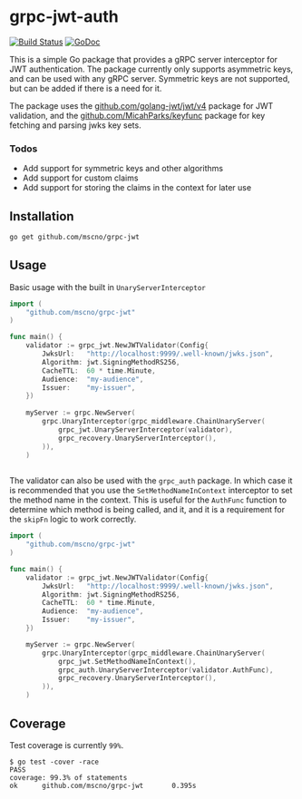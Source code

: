 # grpc-jwt-auth
[![Build Status](https://travis-ci.org/soheilhy/grpc-jwt-auth.svg?branch=master)](https://travis-ci.org/soheilhy/grpc-jwt-auth)
[![GoDoc](https://godoc.org/github.com/soheilhy/grpc-jwt-auth?status.svg)](https://godoc.org/github.com/soheilhy/grpc-jwt-auth)

This is a simple Go package that provides a gRPC server interceptor for JWT authentication.
The package currently only supports asymmetric keys, and can be used with any gRPC server.
Symmetric keys are not supported, but can be added if there is a need for it.

The package uses the [github.com/golang-jwt/jwt/v4](github.com/golang-jwt/jwt/v4) package for JWT validation, 
and the [github.com/MicahParks/keyfunc](github.com/MicahParks/keyfunc) package for key fetching and parsing jwks key sets.

### Todos

- Add support for symmetric keys and other algorithms
- Add support for custom claims
- Add support for storing the claims in the context for later use

## Installation

```bash
go get github.com/mscno/grpc-jwt
```

## Usage

Basic usage with the built in `UnaryServerInterceptor`

```go
import (
    "github.com/mscno/grpc-jwt"
)

func main() {
    validator := grpc_jwt.NewJWTValidator(Config{
        JwksUrl:   "http://localhost:9999/.well-known/jwks.json",
        Algorithm: jwt.SigningMethodRS256,
        CacheTTL:  60 * time.Minute,
        Audience:  "my-audience",
        Issuer:    "my-issuer",
    })
	
    myServer := grpc.NewServer(
        grpc.UnaryInterceptor(grpc_middleware.ChainUnaryServer(
            grpc_jwt.UnaryServerInterceptor(validator),
            grpc_recovery.UnaryServerInterceptor(),
        )),
    ) 
    
```

The validator can also be used with the `grpc_auth` package. 
In which case it is recommended that you use the `SetMethodNameInContext` interceptor to set the method name in the context. 
This is useful for the `AuthFunc` function to determine which method is being called, and it, and it is a requirement for the `skipFn` logic to work correctly.

```go
import (
    "github.com/mscno/grpc-jwt"
)

func main() {
    validator := grpc_jwt.NewJWTValidator(Config{
        JwksUrl:   "http://localhost:9999/.well-known/jwks.json",
        Algorithm: jwt.SigningMethodRS256,
        CacheTTL:  60 * time.Minute,
        Audience:  "my-audience",
        Issuer:    "my-issuer",
    })

    myServer := grpc.NewServer(
        grpc.UnaryInterceptor(grpc_middleware.ChainUnaryServer(
            grpc_jwt.SetMethodNameInContext(),
            grpc_auth.UnaryServerInterceptor(validator.AuthFunc),
            grpc_recovery.UnaryServerInterceptor(),
        )),
    )
```

## Coverage

Test coverage is currently `99%`.

```shell
$ go test -cover -race
PASS
coverage: 99.3% of statements
ok      github.com/mscno/grpc-jwt       0.395s
```